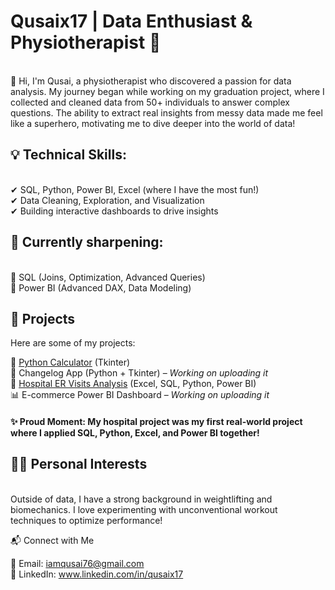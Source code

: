 <h1>Qusaix17 | Data Enthusiast & Physiotherapist 🚀</h1><br>
👋 Hi, I'm Qusai, a physiotherapist who discovered a passion for data analysis. My journey began while working on my graduation project, where I collected and cleaned data from 50+ individuals to answer complex questions. The ability to extract real insights from messy data made me feel like a superhero, motivating me to dive deeper into the world of data!

<h2>💡 Technical Skills:</h2><br>
✔ SQL, Python, Power BI, Excel (where I have the most fun!)<br>
✔ Data Cleaning, Exploration, and Visualization<br>
✔ Building interactive dashboards to drive insights<br>

<h2>📌 Currently sharpening:</h2><br>
🎯 SQL (Joins, Optimization, Advanced Queries)<br>
🎯 Power BI (Advanced DAX, Data Modeling)

<h2>📂 Projects</h2>
Here are some of my projects:

🧮 [Python Calculator](https://github.com/Qusaix17/Simple-Calculator-python-code.git) (Tkinter) <br>
📜 Changelog App (Python + Tkinter) – *Working on uploading it* <br>
🏥 [Hospital ER Visits Analysis](https://github.com/Qusaix17/ER-hospital-visits-analysis) (Excel, SQL, Python, Power BI)  <br>
📊 E-commerce Power BI Dashboard – *Working on uploading it* <br>
<h4>✨ Proud Moment: My hospital project was my first real-world project where I applied SQL, Python, Excel, and Power BI together!</h4>

<h2>🏋️‍♂️ Personal Interests</h2><br>
Outside of data, I have a strong background in weightlifting and biomechanics. I love experimenting with unconventional workout techniques to optimize performance!<br>

📬 Connect with Me<br>

📧 Email: iamqusai76@gmail.com<br>
🔗 LinkedIn: www.linkedin.com/in/qusaix17
